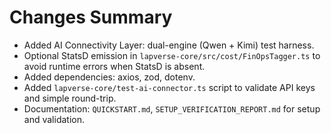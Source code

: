 # Changes Summary

- Added AI Connectivity Layer: dual-engine (Qwen + Kimi) test harness.
- Optional StatsD emission in `lapverse-core/src/cost/FinOpsTagger.ts` to avoid runtime errors when StatsD is absent.
- Added dependencies: axios, zod, dotenv.
- Added `lapverse-core/test-ai-connector.ts` script to validate API keys and simple round-trip.
- Documentation: `QUICKSTART.md`, `SETUP_VERIFICATION_REPORT.md` for setup and validation.
